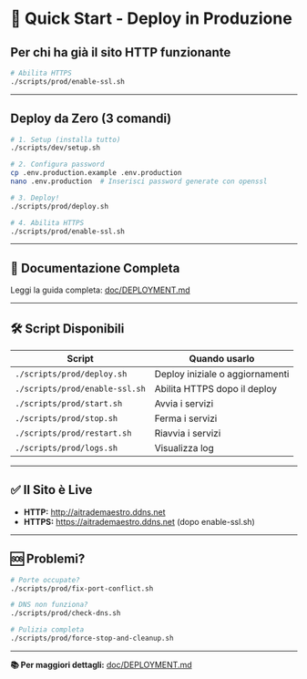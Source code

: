 # 🚀 Quick Start - Deploy in Produzione

## Per chi ha già il sito HTTP funzionante

```bash
# Abilita HTTPS
./scripts/prod/enable-ssl.sh
```

---

## Deploy da Zero (3 comandi)

```bash
# 1. Setup (installa tutto)
./scripts/dev/setup.sh

# 2. Configura password
cp .env.production.example .env.production
nano .env.production  # Inserisci password generate con openssl

# 3. Deploy!
./scripts/prod/deploy.sh

# 4. Abilita HTTPS
./scripts/prod/enable-ssl.sh
```

---

## 📖 Documentazione Completa

Leggi la guida completa: [doc/DEPLOYMENT.md](doc/DEPLOYMENT.md)

---

## 🛠️ Script Disponibili

| Script | Quando usarlo |
|--------|---------------|
| `./scripts/prod/deploy.sh` | Deploy iniziale o aggiornamenti |
| `./scripts/prod/enable-ssl.sh` | Abilita HTTPS dopo il deploy |
| `./scripts/prod/start.sh` | Avvia i servizi |
| `./scripts/prod/stop.sh` | Ferma i servizi |
| `./scripts/prod/restart.sh` | Riavvia i servizi |
| `./scripts/prod/logs.sh` | Visualizza log |

---

## ✅ Il Sito è Live

- **HTTP:** http://aitrademaestro.ddns.net
- **HTTPS:** https://aitrademaestro.ddns.net (dopo enable-ssl.sh)

---

## 🆘 Problemi?

```bash
# Porte occupate?
./scripts/prod/fix-port-conflict.sh

# DNS non funziona?
./scripts/prod/check-dns.sh

# Pulizia completa
./scripts/prod/force-stop-and-cleanup.sh
```

---

**📚 Per maggiori dettagli:** [doc/DEPLOYMENT.md](doc/DEPLOYMENT.md)